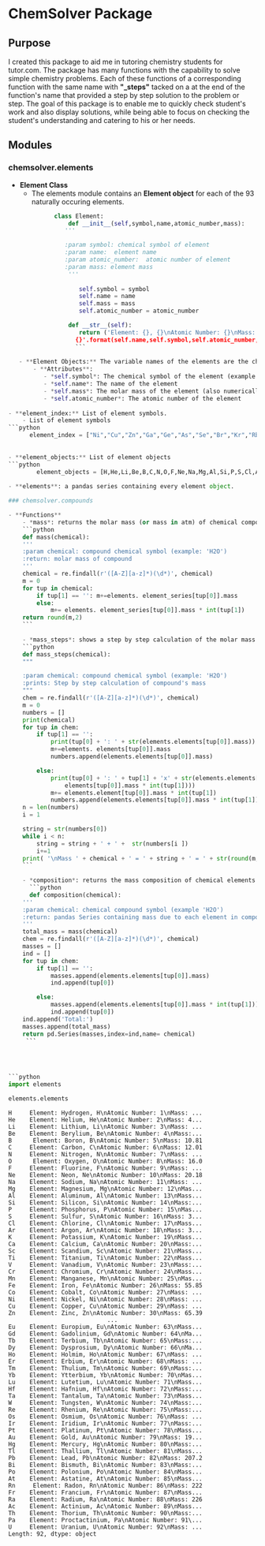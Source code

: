 
# ChemSolver Package

## Purpose
I created this package to aid me in tutoring chemistry students for tutor.com. The package has many functions with the capability to solve simple chemistry problems. Each of these functions of a corresponding function with the same name with **"\_steps"** tacked on a at the end of the function's name that provided a step by step solution to the problem or step. The goal of this package is to enable me to quickly check student's work and also display solutions, while being able to focus on checking the student's understanding and catering to his or her needs.

## Modules
### chemsolver.elements

- **Element Class**
   - The elements module contains an **Element object** for each of the 93 naturally occuring elements.
```python
             class Element:
                 def __init__(self,symbol,name,atomic_number,mass):
                '''

                :param symbol: chemical symbol of element
                :param name:  element name
                :param atomic_number:  atomic number of element
                :param mass: element mass
                 '''
                 
                    self.symbol = symbol
                    self.name = name
                    self.mass = mass
                    self.atomic_number = atomic_number

                 def __str__(self):
                    return ('Element: {}, {}\nAtomic Number: {}\nMass:
                   {}'.format(self.name,self.symbol,self.atomic_number,self.mass)||
                   ```
               
   - **Element Objects:** The variable names of the elements are the chemical symbols of the elements (example: hydrogen is H)
       - **Attributes**: 
          - *self.symbol*: The chemical symbol of the element (example
          - *self.name*: The name of the element
          - *self.mass*: The molar mass of the element (also numerically equal to the mass of 1 atom of the element in atm)
          - *self.atomic_number*: The atomic number of the element  
      
- **element_index:** List of element symbols.
    - List of element symbols
```python
      element_index = ["Ni","Cu","Zn","Ga","Ge","As","Se","Br","Kr","Rb","Sr","Y","Zr","Nb","Mo","Tc","Ru","Rh","Pd","Ag","Cd","In","Sn","Sb","Te","I","Xe","Cs","Ba","La","Ce","Pr","Nd","Pm","Sm","Eu","Gd","Tb","Dy","Ho","Er","Tm","Yb","Lu","Hf","Ta","W","Re","Os","Ir","Pt","Au","Hg","Tl","Pb","Bi","Po","At","Rn","Fr","Ra","Ac","Th","Pa","U"]```
      
      
- **element_objects:** List of element objects
```python
        element_objects = [H,He,Li,Be,B,C,N,O,F,Ne,Na,Mg,Al,Si,P,S,Cl,Ar,K,Ca,Sc,Ti,V,Cr,Mn,Fe,Co,Ni,Cu,Zn,Ga,Ge,As,Se,Br,Kr,Rb,Sr,Y,Zr,Nb,Mo,Tc,Ru,Rh,Pd,Ag,Cd,In,Sn,Sb,Te,I,Xe,Cs,Ba,La,Ce,Pr,Nd,Pm,Sm,Eu,Gd,Tb,Dy,Ho,Er,Tm,Yb,Lu,Hf,Ta,W,Re,Os,Ir,Pt,Au,Hg,Tl,Pb,Bi,Po,At,Rn,Fr,Ra,Ac,Th,Pa,U]
        
- **elements**: a pandas series containing every element object.

### chemsolver.compounds

- **Functions**
    - *mass*: returns the molar mass (or mass in atm) of chemical compounds
    ```python
    def mass(chemical):
    '''
    :param chemical: compound chemical symbol (example: 'H2O')
    :return: molar mass of compound
    '''
    chemical = re.findall(r'([A-Z][a-z]*)(\d*)', chemical)
    m = 0
    for tup in chemical:
        if tup[1] == '': m+=elements. element_series[tup[0]].mass
        else:
            m+= elements. element_series[tup[0]].mass * int(tup[1])
    return round(m,2)
    ```
    
    - *mass_steps*: shows a step by step calculation of the molar mass of a compound
    ```python
    def mass_steps(chemical):
    """

    :param chemical: compound chemical symbol (example: 'H2O')
    :prints: Step by step calculation of compound's mass
    """
    chem = re.findall(r'([A-Z][a-z]*)(\d*)', chemical)
    m = 0
    numbers = []
    print(chemical)
    for tup in chem:
        if tup[1] == '':
            print(tup[0] + ': ' + str(elements.elements[tup[0]].mass))
            m+=elements. elements[tup[0]].mass
            numbers.append(elements.elements[tup[0]].mass)

        else:
            print(tup[0] + ': ' + tup[1] + 'x' + str(elements.elements[tup[0]].mass) + ' = ' + str(elements.
                elements[tup[0]].mass * int(tup[1])))
            m+= elements.element[tup[0]].mass * int(tup[1])
            numbers.append(elements.elements[tup[0]].mass * int(tup[1]))
    n = len(numbers)
    i = 1

    string = str(numbers[0])
    while i < n:
        string = string + ' + ' +  str(numbers[i ])
        i+=1 
    print( '\nMass ' + chemical + ' = ' + string + ' = ' + str(round(m,2)))
    ```
     
    - *composition*: returns the mass composition of chemical elements.
      ```python
      def composition(chemical):
    '''
    :param chemical: chemical compound symbol (example 'H2O')
    :return: pandas Series containing mass due to each element in compound and total mass of compound
    '''
    total_mass = mass(chemical)
    chem = re.findall(r'([A-Z][a-z]*)(\d*)', chemical)
    masses = []
    ind = []
    for tup in chem:
        if tup[1] == '':
            masses.append(elements.elements[tup[0]].mass)
            ind.append(tup[0])

        else:
            masses.append(elements.elements[tup[0]].mass * int(tup[1]))
            ind.append(tup[0])
    ind.append('Total:')
    masses.append(total_mass)
    return pd.Series(masses,index=ind,name= chemical) 
     ```
     
 


```python
import elements
```


```python
elements.elements
```




    H     Element: Hydrogen, H\nAtomic Number: 1\nMass: ...
    He    Element: Helium, He\nAtomic Number: 2\nMass: 4...
    Li    Element: Lithium, Li\nAtomic Number: 3\nMass: ...
    Be    Element: Berylium, Be\nAtomic Number: 4\nMass:...
    B      Element: Boron, B\nAtomic Number: 5\nMass: 10.81
    C     Element: Carbon, C\nAtomic Number: 6\nMass: 12.01
    N     Element: Nitrogen, N\nAtomic Number: 7\nMass: ...
    O      Element: Oxygen, O\nAtomic Number: 8\nMass: 16.0
    F     Element: Fluorine, F\nAtomic Number: 9\nMass: ...
    Ne    Element: Neon, Ne\nAtomic Number: 10\nMass: 20.18
    Na    Element: Sodium, Na\nAtomic Number: 11\nMass: ...
    Mg    Element: Magnesium, Mg\nAtomic Number: 12\nMas...
    Al    Element: Aluminum, Al\nAtomic Number: 13\nMass...
    Si    Element: Silicon, Si\nAtomic Number: 14\nMass:...
    P     Element: Phosphorus, P\nAtomic Number: 15\nMas...
    S     Element: Sulfur, S\nAtomic Number: 16\nMass: 3...
    Cl    Element: Chlorine, Cl\nAtomic Number: 17\nMass...
    Ar    Element: Argon, Ar\nAtomic Number: 18\nMass: 3...
    K     Element: Potassium, K\nAtomic Number: 19\nMass...
    Ca    Element: Calcium, Ca\nAtomic Number: 20\nMass:...
    Sc    Element: Scandium, Sc\nAtomic Number: 21\nMass...
    Ti    Element: Titanium, Ti\nAtomic Number: 22\nMass...
    V     Element: Vanadium, V\nAtomic Number: 23\nMass:...
    Cr    Element: Chromium, Cr\nAtomic Number: 24\nMass...
    Mn    Element: Manganese, Mn\nAtomic Number: 25\nMas...
    Fe    Element: Iron, Fe\nAtomic Number: 26\nMass: 55.85
    Co    Element: Cobalt, Co\nAtomic Number: 27\nMass: ...
    Ni    Element: Nickel, Ni\nAtomic Number: 28\nMass: ...
    Cu    Element: Copper, Cu\nAtomic Number: 29\nMass: ...
    Zn    Element: Zinc, Zn\nAtomic Number: 30\nMass: 65.39
                                ...                        
    Eu    Element: Europium, Eu\nAtomic Number: 63\nMass...
    Gd    Element: Gadolinium, Gd\nAtomic Number: 64\nMa...
    Tb    Element: Terbium, Tb\nAtomic Number: 65\nMass:...
    Dy    Element: Dysprosium, Dy\nAtomic Number: 66\nMa...
    Ho    Element: Holmim, Ho\nAtomic Number: 67\nMass: ...
    Er    Element: Erbium, Er\nAtomic Number: 68\nMass: ...
    Tm    Element: Thulium, Tm\nAtomic Number: 69\nMass:...
    Yb    Element: Ytterbium, Yb\nAtomic Number: 70\nMas...
    Lu    Element: Lutetium, Lu\nAtomic Number: 71\nMass...
    Hf    Element: Hafnium, Hf\nAtomic Number: 72\nMass:...
    Ta    Element: Tantalum, Ta\nAtomic Number: 73\nMass...
    W     Element: Tungsten, W\nAtomic Number: 74\nMass:...
    Re    Element: Rhenium, Re\nAtomic Number: 75\nMass:...
    Os    Element: Osmium, Os\nAtomic Number: 76\nMass: ...
    Ir    Element: Iridium, Ir\nAtomic Number: 77\nMass:...
    Pt    Element: Platinum, Pt\nAtomic Number: 78\nMass...
    Au    Element: Gold, Au\nAtomic Number: 79\nMass: 19...
    Hg    Element: Mercury, Hg\nAtomic Number: 80\nMass:...
    Tl    Element: Thallium, Tl\nAtomic Number: 81\nMass...
    Pb    Element: Lead, Pb\nAtomic Number: 82\nMass: 207.2
    Bi    Element: Bismuth, Bi\nAtomic Number: 83\nMass:...
    Po    Element: Polonium, Po\nAtomic Number: 84\nMass...
    At    Element: Astatine, At\nAtomic Number: 85\nMass...
    Rn     Element: Radon, Rn\nAtomic Number: 86\nMass: 222
    Fr    Element: Francium, Fr\nAtomic Number: 87\nMass...
    Ra    Element: Radium, Ra\nAtomic Number: 88\nMass: 226
    Ac    Element: Actinium, Ac\nAtomic Number: 89\nMass...
    Th    Element: Thorium, Th\nAtomic Number: 90\nMass:...
    Pa    Element: Proctactinium, Pa\nAtomic Number: 91\...
    U     Element: Uranium, U\nAtomic Number: 92\nMass: ...
    Length: 92, dtype: object




```python

```
